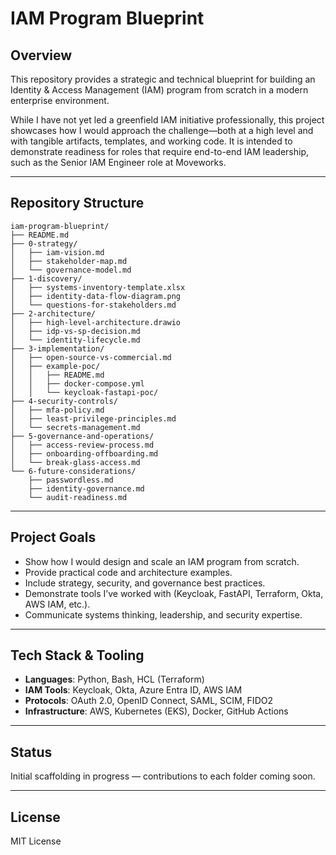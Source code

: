 # IAM Program Blueprint

## Overview

This repository provides a strategic and technical blueprint for building an Identity & Access Management (IAM) program from scratch in a modern enterprise environment.

While I have not yet led a greenfield IAM initiative professionally, this project showcases how I would approach the challenge—both at a high level and with tangible artifacts, templates, and working code. It is intended to demonstrate readiness for roles that require end-to-end IAM leadership, such as the Senior IAM Engineer role at Moveworks.

---

## Repository Structure

```
iam-program-blueprint/
├── README.md
├── 0-strategy/
│   ├── iam-vision.md
│   ├── stakeholder-map.md
│   └── governance-model.md
├── 1-discovery/
│   ├── systems-inventory-template.xlsx
│   ├── identity-data-flow-diagram.png
│   └── questions-for-stakeholders.md
├── 2-architecture/
│   ├── high-level-architecture.drawio
│   ├── idp-vs-sp-decision.md
│   └── identity-lifecycle.md
├── 3-implementation/
│   ├── open-source-vs-commercial.md
│   ├── example-poc/
│   │   ├── README.md
│   │   ├── docker-compose.yml
│   │   └── keycloak-fastapi-poc/
├── 4-security-controls/
│   ├── mfa-policy.md
│   ├── least-privilege-principles.md
│   └── secrets-management.md
├── 5-governance-and-operations/
│   ├── access-review-process.md
│   ├── onboarding-offboarding.md
│   └── break-glass-access.md
└── 6-future-considerations/
    ├── passwordless.md
    ├── identity-governance.md
    └── audit-readiness.md
```

---

## Project Goals

- Show how I would design and scale an IAM program from scratch.
- Provide practical code and architecture examples.
- Include strategy, security, and governance best practices.
- Demonstrate tools I’ve worked with (Keycloak, FastAPI, Terraform, Okta, AWS IAM, etc.).
- Communicate systems thinking, leadership, and security expertise.

---

## Tech Stack & Tooling

- **Languages**: Python, Bash, HCL (Terraform)
- **IAM Tools**: Keycloak, Okta, Azure Entra ID, AWS IAM
- **Protocols**: OAuth 2.0, OpenID Connect, SAML, SCIM, FIDO2
- **Infrastructure**: AWS, Kubernetes (EKS), Docker, GitHub Actions

---

## Status

Initial scaffolding in progress — contributions to each folder coming soon.

---

## License

MIT License
